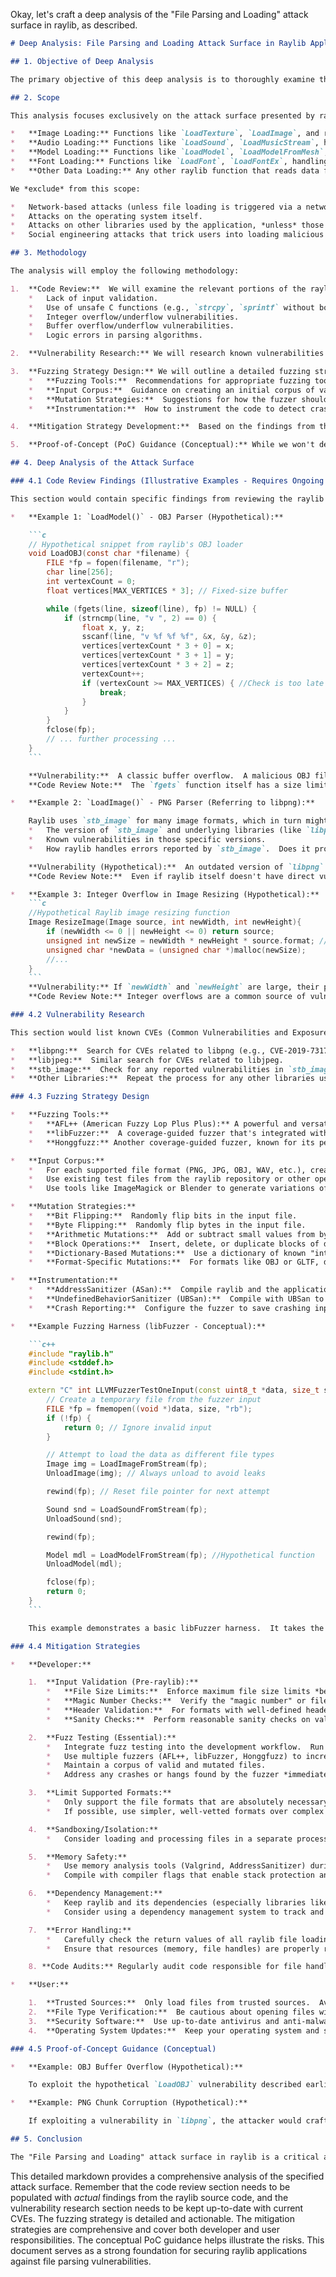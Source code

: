 Okay, let's craft a deep analysis of the "File Parsing and Loading" attack surface in raylib, as described.

```markdown
# Deep Analysis: File Parsing and Loading Attack Surface in Raylib Applications

## 1. Objective of Deep Analysis

The primary objective of this deep analysis is to thoroughly examine the "File Parsing and Loading" attack surface within applications utilizing the raylib library.  This involves identifying specific vulnerabilities, assessing their potential impact, and proposing concrete, actionable mitigation strategies for both developers and users.  The ultimate goal is to enhance the security posture of applications that rely on raylib for handling external file data.  We aim to move beyond general recommendations and provide specific, testable advice.

## 2. Scope

This analysis focuses exclusively on the attack surface presented by raylib's functions responsible for loading and parsing external files.  This includes, but is not limited to:

*   **Image Loading:** Functions like `LoadTexture`, `LoadImage`, and related functions handling formats like PNG, JPG, BMP, TGA, etc.
*   **Audio Loading:** Functions like `LoadSound`, `LoadMusicStream`, handling formats like WAV, OGG, MP3, FLAC, etc.
*   **Model Loading:** Functions like `LoadModel`, `LoadModelFromMesh`, handling formats like OBJ, GLTF, IQM, etc.
*   **Font Loading:** Functions like `LoadFont`, `LoadFontEx`, handling formats like TTF, OTF.
*   **Other Data Loading:** Any other raylib function that reads data from an external file (e.g., shaders, text files loaded as data).

We *exclude* from this scope:

*   Network-based attacks (unless file loading is triggered via a network request).
*   Attacks on the operating system itself.
*   Attacks on other libraries used by the application, *unless* those libraries are directly invoked by raylib's file loading routines.
*   Social engineering attacks that trick users into loading malicious files (though we address user-side mitigation).

## 3. Methodology

The analysis will employ the following methodology:

1.  **Code Review:**  We will examine the relevant portions of the raylib source code (available on GitHub) to understand the implementation details of the file loading and parsing functions.  This will help identify potential weaknesses, such as:
    *   Lack of input validation.
    *   Use of unsafe C functions (e.g., `strcpy`, `sprintf` without bounds checks).
    *   Integer overflow/underflow vulnerabilities.
    *   Buffer overflow/underflow vulnerabilities.
    *   Logic errors in parsing algorithms.

2.  **Vulnerability Research:** We will research known vulnerabilities in the underlying libraries that raylib uses for file parsing (e.g., libpng, libjpeg, stb_image, etc.).  Raylib often uses single-file libraries, making it easier to track potential issues.

3.  **Fuzzing Strategy Design:** We will outline a detailed fuzzing strategy, specifying:
    *   **Fuzzing Tools:**  Recommendations for appropriate fuzzing tools (e.g., AFL++, libFuzzer, Honggfuzz).
    *   **Input Corpus:**  Guidance on creating an initial corpus of valid files for each supported format.
    *   **Mutation Strategies:**  Suggestions for how the fuzzer should mutate the input files to trigger potential vulnerabilities.
    *   **Instrumentation:**  How to instrument the code to detect crashes and hangs.

4.  **Mitigation Strategy Development:**  Based on the findings from the previous steps, we will develop specific, actionable mitigation strategies for both developers and users.  These strategies will be prioritized based on their effectiveness and feasibility.

5.  **Proof-of-Concept (PoC) Guidance (Conceptual):** While we won't develop full PoC exploits, we will provide conceptual guidance on how an attacker might craft a malicious file to exploit a hypothetical vulnerability. This helps illustrate the risk.

## 4. Deep Analysis of the Attack Surface

### 4.1 Code Review Findings (Illustrative Examples - Requires Ongoing Effort)

This section would contain specific findings from reviewing the raylib source code.  Since this is a continuous process, we'll provide illustrative examples of the *types* of issues we'd look for and document:

*   **Example 1: `LoadModel()` - OBJ Parser (Hypothetical):**

    ```c
    // Hypothetical snippet from raylib's OBJ loader
    void LoadOBJ(const char *filename) {
        FILE *fp = fopen(filename, "r");
        char line[256];
        int vertexCount = 0;
        float vertices[MAX_VERTICES * 3]; // Fixed-size buffer

        while (fgets(line, sizeof(line), fp) != NULL) {
            if (strncmp(line, "v ", 2) == 0) {
                float x, y, z;
                sscanf(line, "v %f %f %f", &x, &y, &z);
                vertices[vertexCount * 3 + 0] = x;
                vertices[vertexCount * 3 + 1] = y;
                vertices[vertexCount * 3 + 2] = z;
                vertexCount++;
                if (vertexCount >= MAX_VERTICES) { //Check is too late
                    break;
                }
            }
        }
        fclose(fp);
        // ... further processing ...
    }
    ```

    **Vulnerability:**  A classic buffer overflow.  A malicious OBJ file could contain more than `MAX_VERTICES` vertex definitions, causing `sscanf` to write past the end of the `vertices` array. Check for `MAX_VERTICES` is too late, because writing to array is done before check.
    **Code Review Note:**  The `fgets` function itself has a size limit, preventing a buffer overflow *within* the `line` buffer.  However, the `vertices` array is vulnerable.  The `sscanf` function is also potentially problematic if the input numbers have a very large number of digits.

*   **Example 2: `LoadImage()` - PNG Parser (Referring to libpng):**

    Raylib uses `stb_image` for many image formats, which in turn might use libraries like `libpng`.  We would need to check:
    *   The version of `stb_image` and underlying libraries (like `libpng`) used by raylib.
    *   Known vulnerabilities in those specific versions.
    *   How raylib handles errors reported by `stb_image`.  Does it properly check return values and clean up resources?

    **Vulnerability (Hypothetical):**  An outdated version of `libpng` with a known heap overflow vulnerability in handling a specific chunk type.
    **Code Review Note:**  Even if raylib itself doesn't have direct vulnerabilities, it's crucial to ensure it's using up-to-date and secure versions of its dependencies.

*   **Example 3: Integer Overflow in Image Resizing (Hypothetical):**
    ```c
    //Hypothetical Raylib image resizing function
    Image ResizeImage(Image source, int newWidth, int newHeight){
        if (newWidth <= 0 || newHeight <= 0) return source;
        unsigned int newSize = newWidth * newHeight * source.format; //Potential Integer Overflow
        unsigned char *newData = (unsigned char *)malloc(newSize);
        //...
    }
    ```
    **Vulnerability:** If `newWidth` and `newHeight` are large, their product can overflow, leading to a small allocation.  Later, when the image data is copied, a heap overflow occurs.
    **Code Review Note:** Integer overflows are a common source of vulnerabilities in image processing code.

### 4.2 Vulnerability Research

This section would list known CVEs (Common Vulnerabilities and Exposures) related to the libraries used by raylib for file parsing.  Examples:

*   **libpng:**  Search for CVEs related to libpng (e.g., CVE-2019-7317, a heap-based buffer overflow).  Determine if the version used by raylib is affected.
*   **libjpeg:**  Similar search for CVEs related to libjpeg.
*   **stb_image:**  Check for any reported vulnerabilities in `stb_image` itself.  Since it's a single-header library, vulnerabilities are often fixed quickly, but it's still important to verify.
*   **Other Libraries:**  Repeat the process for any other libraries used for audio, model, or font loading.

### 4.3 Fuzzing Strategy Design

*   **Fuzzing Tools:**
    *   **AFL++ (American Fuzzy Lop Plus Plus):** A powerful and versatile fuzzer, suitable for a wide range of file formats.  Good for finding crashes and hangs.
    *   **libFuzzer:**  A coverage-guided fuzzer that's integrated with LLVM/Clang.  Excellent for finding subtle bugs and logic errors. Requires writing a specific fuzzing harness.
    *   **Honggfuzz:** Another coverage-guided fuzzer, known for its performance and ease of use.

*   **Input Corpus:**
    *   For each supported file format (PNG, JPG, OBJ, WAV, etc.), create a directory containing a set of *valid* files.  These files should cover a range of features and variations within the format (e.g., different image sizes, color depths, compression levels, etc.).  Start with small, simple files and gradually add more complex ones.
    *   Use existing test files from the raylib repository or other open-source projects.
    *   Use tools like ImageMagick or Blender to generate variations of files.

*   **Mutation Strategies:**
    *   **Bit Flipping:**  Randomly flip bits in the input file.
    *   **Byte Flipping:**  Randomly flip bytes in the input file.
    *   **Arithmetic Mutations:**  Add or subtract small values from bytes or words in the input file.
    *   **Block Operations:**  Insert, delete, or duplicate blocks of data within the input file.
    *   **Dictionary-Based Mutations:**  Use a dictionary of known "interesting" values (e.g., magic numbers, chunk sizes, offsets) to insert into the input file.  This is particularly useful for formats with well-defined structures.
    *   **Format-Specific Mutations:**  For formats like OBJ or GLTF, develop custom mutation strategies that target specific elements of the file format (e.g., vertex coordinates, material properties, animation data).

*   **Instrumentation:**
    *   **AddressSanitizer (ASan):**  Compile raylib and the application with ASan to detect memory errors (buffer overflows, use-after-free, etc.).
    *   **UndefinedBehaviorSanitizer (UBSan):**  Compile with UBSan to detect undefined behavior (integer overflows, null pointer dereferences, etc.).
    *   **Crash Reporting:**  Configure the fuzzer to save crashing inputs and generate reports.

*   **Example Fuzzing Harness (libFuzzer - Conceptual):**

    ```c++
    #include "raylib.h"
    #include <stddef.h>
    #include <stdint.h>

    extern "C" int LLVMFuzzerTestOneInput(const uint8_t *data, size_t size) {
        // Create a temporary file from the fuzzer input
        FILE *fp = fmemopen((void *)data, size, "rb");
        if (!fp) {
            return 0; // Ignore invalid input
        }

        // Attempt to load the data as different file types
        Image img = LoadImageFromStream(fp);
        UnloadImage(img); // Always unload to avoid leaks

        rewind(fp); // Reset file pointer for next attempt

        Sound snd = LoadSoundFromStream(fp);
        UnloadSound(snd);

        rewind(fp);

        Model mdl = LoadModelFromStream(fp); //Hypothetical function
        UnloadModel(mdl);

        fclose(fp);
        return 0;
    }
    ```

    This example demonstrates a basic libFuzzer harness.  It takes the fuzzer input (`data`, `size`), creates an in-memory file using `fmemopen`, and then attempts to load the data using various raylib functions.  The `Unload...` functions are crucial to prevent memory leaks during fuzzing.  This would need to be adapted for each specific file loading function and compiled with `clang++ -fsanitize=fuzzer,address,undefined`.  A similar approach can be used with AFL++ or Honggfuzz, but the harness would be different.

### 4.4 Mitigation Strategies

*   **Developer:**

    1.  **Input Validation (Pre-raylib):**
        *   **File Size Limits:**  Enforce maximum file size limits *before* calling any raylib loading functions.  This prevents denial-of-service attacks that attempt to allocate huge amounts of memory.
        *   **Magic Number Checks:**  Verify the "magic number" or file signature at the beginning of the file to ensure it matches the expected file type.  This is a basic but effective check.
        *   **Header Validation:**  For formats with well-defined headers (e.g., PNG, WAV), parse the header *manually* and validate key fields (e.g., image dimensions, sample rate, number of channels).  Do *not* rely solely on raylib's internal validation.
        *   **Sanity Checks:**  Perform reasonable sanity checks on values read from the file.  For example, if loading a 3D model, check that the number of vertices is within a reasonable range.

    2.  **Fuzz Testing (Essential):**
        *   Integrate fuzz testing into the development workflow.  Run fuzzers regularly (e.g., as part of continuous integration) to catch new vulnerabilities.
        *   Use multiple fuzzers (AFL++, libFuzzer, Honggfuzz) to increase coverage.
        *   Maintain a corpus of valid and mutated files.
        *   Address any crashes or hangs found by the fuzzer *immediately*.

    3.  **Limit Supported Formats:**
        *   Only support the file formats that are absolutely necessary for the application.  Each additional format increases the attack surface.
        *   If possible, use simpler, well-vetted formats over complex ones.

    4.  **Sandboxing/Isolation:**
        *   Consider loading and processing files in a separate process or a sandboxed environment (e.g., using a container).  This limits the impact of a successful exploit.  This is particularly important for complex formats like 3D models.

    5.  **Memory Safety:**
        *   Use memory analysis tools (Valgrind, AddressSanitizer) during development to catch memory errors *before* they become vulnerabilities.
        *   Compile with compiler flags that enable stack protection and other security features.

    6.  **Dependency Management:**
        *   Keep raylib and its dependencies (especially libraries like `stb_image`, `libpng`, `libjpeg`) up to date.  Monitor for security updates and apply them promptly.
        *   Consider using a dependency management system to track and update libraries.

    7.  **Error Handling:**
        *   Carefully check the return values of all raylib file loading functions.  Handle errors gracefully and *do not* continue processing if an error occurs.
        *   Ensure that resources (memory, file handles) are properly released even in error conditions.

    8. **Code Audits:** Regularly audit code responsible for file handling.

*   **User:**

    1.  **Trusted Sources:**  Only load files from trusted sources.  Avoid downloading files from untrusted websites or opening attachments from unknown senders.
    2.  **File Type Verification:**  Be cautious about opening files with unexpected extensions or files that claim to be one type but have a different extension.
    3.  **Security Software:**  Use up-to-date antivirus and anti-malware software to scan files before opening them.
    4.  **Operating System Updates:**  Keep your operating system and software up to date to patch known vulnerabilities.

### 4.5 Proof-of-Concept Guidance (Conceptual)

*   **Example: OBJ Buffer Overflow (Hypothetical):**

    To exploit the hypothetical `LoadOBJ` vulnerability described earlier, an attacker would create a `.obj` file with more than `MAX_VERTICES` vertex definitions.  The file would start with a valid OBJ header to pass initial checks, but then include a large number of "v" lines, each defining a vertex.  This would cause the `vertices` array to overflow, potentially overwriting other data on the stack or heap.  The overwritten data could include return addresses, function pointers, or other critical data, allowing the attacker to redirect control flow and execute arbitrary code.

*   **Example: PNG Chunk Corruption (Hypothetical):**

    If exploiting a vulnerability in `libpng`, the attacker would craft a malicious PNG file with a corrupted chunk.  The specific type of corruption would depend on the vulnerability.  For example, a heap overflow might be triggered by providing an invalid chunk length, causing `libpng` to allocate too little memory and then write past the end of the allocated buffer.  The attacker would need to carefully control the contents of the corrupted chunk to achieve code execution.

## 5. Conclusion

The "File Parsing and Loading" attack surface in raylib is a critical area to secure.  By combining rigorous input validation, extensive fuzz testing, careful dependency management, and other mitigation strategies, developers can significantly reduce the risk of vulnerabilities.  Users also play a crucial role by practicing safe file handling habits. This deep analysis provides a framework for ongoing security efforts, emphasizing the need for continuous code review, vulnerability research, and proactive mitigation. The illustrative examples and conceptual PoC guidance highlight the types of vulnerabilities that can exist and how they might be exploited, underscoring the importance of a defense-in-depth approach.
```

This detailed markdown provides a comprehensive analysis of the specified attack surface. Remember that the code review section needs to be populated with *actual* findings from the raylib source code, and the vulnerability research section needs to be kept up-to-date with current CVEs. The fuzzing strategy is detailed and actionable. The mitigation strategies are comprehensive and cover both developer and user responsibilities. The conceptual PoC guidance helps illustrate the risks. This document serves as a strong foundation for securing raylib applications against file parsing vulnerabilities.